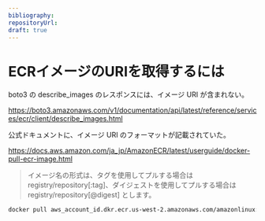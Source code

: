 ```yaml
---
bibliography: 
repositoryUrl:
draft: true
---
```


# ECRイメージのURIを取得するには

boto3 の describe_images のレスポンスには、イメージ URI が含まれない。

https://boto3.amazonaws.com/v1/documentation/api/latest/reference/services/ecr/client/describe_images.html

公式ドキュメントに、イメージ URI のフォーマットが記載されていた。

https://docs.aws.amazon.com/ja_jp/AmazonECR/latest/userguide/docker-pull-ecr-image.html

> イメージ名の形式は、タグを使用してプルする場合は registry/repository[:tag]、ダイジェストを使用してプルする場合は registry/repository[@digest] とします。

```bash
docker pull aws_account_id.dkr.ecr.us-west-2.amazonaws.com/amazonlinux:latest
```
